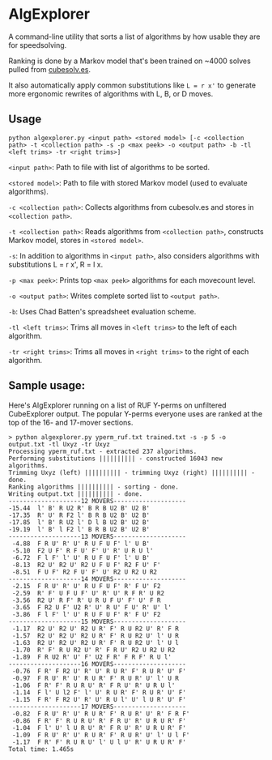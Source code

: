 # AlgExplorer

A command-line utility that sorts a list of algorithms by how usable they are for speedsolving.

Ranking is done by a Markov model that's been trained on ~4000 solves pulled from [cubesolv.es](cubesolv.es).

It also automatically apply common substitutions like `L = r x'` to generate more ergonomic rewrites of algorithms with L, B, or D moves.

## Usage

`python algexplorer.py <input path> <stored model> [-c <collection path> -t <collection path> -s -p <max peek> -o <output path> -b -tl <left trims> -tr <right trims>]`

`<input path>`: Path to file with list of algorithms to be sorted.

`<stored model>`: Path to file with stored Markov model (used to evaluate algorithms).

`-c <collection path>`: Collects algorithms from cubesolv.es and stores in `<collection path>`.

`-t <collection path>`: Reads algorithms from `<collection path>`, constructs Markov model, stores in `<stored model>`.

`-s`: In addition to algorithms in `<input path>`, also considers algorithms with substitutions L = r x', R = l x.

`-p <max peek>`: Prints top `<max peek>` algorithms for each movecount level.

`-o <output path>`: Writes complete sorted list to `<output path>`.

`-b`: Uses Chad Batten's spreadsheet evaluation scheme.

`-tl <left trims>`: Trims all moves in `<left trims>` to the left of each algorithm.

`-tr <right trims>`: Trims all moves in `<right trims>` to the right of each algorithm.

## Sample usage:

Here's AlgExplorer running on a list of RUF Y-perms on unfiltered CubeExplorer output.
The popular Y-perms everyone uses are ranked at the top of the 16- and 17-mover sections.

```
> python algexplorer.py yperm_ruf.txt trained.txt -s -p 5 -o output.txt -tl Uxyz -tr Uxyz
Processing yperm_ruf.txt - extracted 237 algorithms.
Performing substitutions |||||||||| - constructed 16043 new algorithms.
Trimming Uxyz (left) |||||||||| - trimming Uxyz (right) |||||||||| - done.
Ranking algorithms |||||||||| - sorting - done.
Writing output.txt |||||||||| - done.
--------------------12 MOVERS--------------------
-15.44  l' B' R U2 R' B R B U2 B' U2 B'
-17.35  R' U' R F2 l' B R B U2 B' U2 B'
-17.85  l' B' R U2 l' D l B U2 B' U2 B'
-19.19  l' B' l F2 l' B R B U2 B' U2 B'
--------------------13 MOVERS--------------------
 -4.88  F R U' R' U' R U F U F' l' U B'
 -5.10  F2 U F' R F U' F' U' R' U R U l'
 -6.72  F l F' l' U' R U F U F' l' U B'
 -8.13  R2 U' R2 U' R2 U F U F' R2 F U' F'
 -8.51  F U F' R2 F U' F' U' R2 U R2 U R2
--------------------14 MOVERS--------------------
 -2.15  F R U' R' U' R U F U F' R' F U' F2
 -2.59  R' F' U F U F' U' R' U' R F R' U R2
 -3.56  R2 U' R F' R' U R U F U' F' U' F R
 -3.65  F R2 U F' U2 R' U' R U' F U' R' U' l'
 -3.86  F l F' l' U' R U F U F' R' F U' F2
--------------------15 MOVERS--------------------
 -1.17  R2 U' R2 U' R2 U R' F' R U R2 U' R' F R
 -1.57  R2 U' R2 U' R2 U R' F' R U R2 U' l' U R
 -1.63  R2 U' R2 U' R2 U R' F' R U R2 U' l' U l
 -1.70  R' F' R U R2 U' R' F R U' R2 U R2 U R2
 -1.89  F R U2 R' U' F' U2 F R' F R F' R U l'
--------------------16 MOVERS--------------------
 -0.76  F R' F R2 U' R' U' R U R' F' R U R' U' F'
 -0.97  F R U' R' U' R U R' F' R U R' U' l' U R
 -1.06  F R' F' R U R U' R' F R U' R' U R U l'
 -1.14  F l' U l2 F' l' U' R U R' F' R U R' U' F'
 -1.15  F R' F R2 U' R' U' R U l' U' l U R' U' F'
--------------------17 MOVERS--------------------
 -0.82  F R U' R' U' R U R' F' R U R' U' R' F R F'
 -0.86  F R' F' R U R U' R' F R U' R' U R U R' F'
 -1.04  F l' U' l U R U' R' F R U' R' U R U R' F'
 -1.09  F R U' R' U' R U R' F' R U R' U' l' U l F'
 -1.17  F R' F' R U R U' l' U l U' R' U R U R' F'
Total time: 1.465s
```
